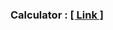 <h3>Calculator :  <a href="https://github.com/Chetandhande11/LGMVIP-WEB/tree/main/Task%20Number%204/Calculator">[ Link ]</a> <br></h3>
